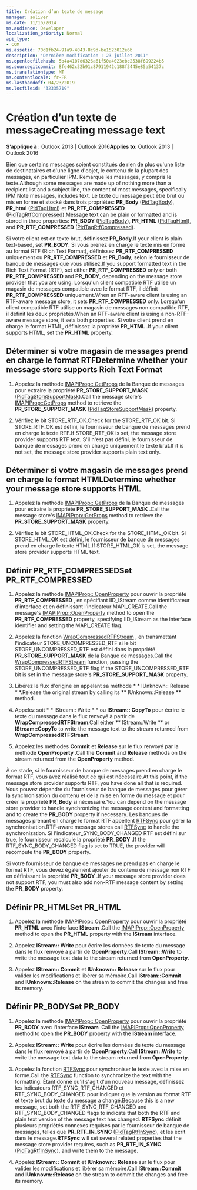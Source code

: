 ```yaml
---
title: Création d’un texte de message
manager: soliver
ms.date: 11/16/2014
ms.audience: Developer
localization_priority: Normal
api_type:
- COM
ms.assetid: 70d1fb24-91a9-4043-8c9d-be1523012e6b
description: 'Dernière modification : 23 juillet 2011'
ms.openlocfilehash: 5b4a4107d6326a61f50a4023ebc2538f699224b5
ms.sourcegitcommit: 8fe462c32b91c87911942c188f3445e85a54137c
ms.translationtype: MT
ms.contentlocale: fr-FR
ms.lasthandoff: 04/23/2019
ms.locfileid: "32335719"
---
```

# <a name="creating-message-text"></a><span data-ttu-id="59798-103">Création d’un texte de message</span><span class="sxs-lookup"><span data-stu-id="59798-103">Creating message text</span></span>

<span data-ttu-id="59798-104">**S’applique à** : Outlook 2013 | Outlook 2016</span><span class="sxs-lookup"><span data-stu-id="59798-104">**Applies to**: Outlook 2013 | Outlook 2016</span></span> 
  
<span data-ttu-id="59798-105">Bien que certains messages soient constitués de rien de plus qu'une liste de destinataires et d'une ligne d'objet, le contenu de la plupart des messages, en particulier IPM. Remarque les messages, y compris le texte.</span><span class="sxs-lookup"><span data-stu-id="59798-105">Although some messages are made up of nothing more than a recipient list and a subject line, the content of most messages, specifically IPM.Note messages, includes text.</span></span> <span data-ttu-id="59798-106">Le texte du message peut être brut ou mis en forme et stocké dans trois propriétés: **PR\_Body** ([PidTagBody](pidtagbody-canonical-property.md)), **PR\_html** ([PidTagHtml](pidtaghtml-canonical-property.md)) et **PR_RTF_COMPRESSED** ([PidTagRtfCompressed](pidtagrtfcompressed-canonical-property.md)).</span><span class="sxs-lookup"><span data-stu-id="59798-106">Message text can be plain or formatted and is stored in three properties: **PR\_BODY** ([PidTagBody](pidtagbody-canonical-property.md)), **PR\_HTML** ([PidTagHtml](pidtaghtml-canonical-property.md)), and **PR_RTF_COMPRESSED** ([PidTagRtfCompressed](pidtagrtfcompressed-canonical-property.md)).</span></span> 

<span data-ttu-id="59798-107">Si votre client est en texte brut, définissez **PR\_Body**.</span><span class="sxs-lookup"><span data-stu-id="59798-107">If your client is plain text-based, set **PR\_BODY**.</span></span> <span data-ttu-id="59798-108">Si vous prenez en charge le texte mis en forme au format RTF (Rich Text Format), définissez **PR_RTF_COMPRESSED** uniquement ou **PR_RTF_COMPRESSED** et **PR\_Body**, selon le fournisseur de banque de messages que vous utilisez.</span><span class="sxs-lookup"><span data-stu-id="59798-108">If you support formatted text in the Rich Text Format (RTF), set either **PR_RTF_COMPRESSED** only or both **PR_RTF_COMPRESSED** and **PR\_BODY**, depending on the message store provider that you are using.</span></span> <span data-ttu-id="59798-109">Lorsqu'un client compatible RTF utilise un magasin de messages compatible avec le format RTF, il définit **PR_RTF_COMPRESSED** uniquement.</span><span class="sxs-lookup"><span data-stu-id="59798-109">When an RTF-aware client is using an RTF-aware message store, it sets **PR_RTF_COMPRESSED** only.</span></span> <span data-ttu-id="59798-110">Lorsqu'un client compatible RTF utilise un magasin de messages non compatible RTF, il définit les deux propriétés.</span><span class="sxs-lookup"><span data-stu-id="59798-110">When an RTF-aware client is using a non-RTF-aware message store, it sets both properties.</span></span> <span data-ttu-id="59798-111">Si votre client prend en charge le format HTML, définissez la propriété **PR_HTML** .</span><span class="sxs-lookup"><span data-stu-id="59798-111">If your client supports HTML, set the **PR_HTML** property.</span></span> 
  
## <a name="determine-whether-your-message-store-supports-rich-text-format"></a><span data-ttu-id="59798-112">Déterminer si votre magasin de messages prend en charge le format RTF</span><span class="sxs-lookup"><span data-stu-id="59798-112">Determine whether your message store supports Rich Text Format</span></span>
  
1. <span data-ttu-id="59798-113">Appelez la méthode [IMAPIProp:: GetProps](imapiprop-getprops.md) de la Banque de messages pour extraire la propriété **PR_STORE_SUPPORT_MASK** ([PidTagStoreSupportMask](pidtagstoresupportmask-canonical-property.md)).</span><span class="sxs-lookup"><span data-stu-id="59798-113">Call the message store's [IMAPIProp::GetProps](imapiprop-getprops.md) method to retrieve the **PR_STORE_SUPPORT_MASK** ([PidTagStoreSupportMask](pidtagstoresupportmask-canonical-property.md)) property.</span></span>
    
2. <span data-ttu-id="59798-114">Vérifiez le bit STORE_RTF_OK.</span><span class="sxs-lookup"><span data-stu-id="59798-114">Check for the STORE_RTF_OK bit.</span></span> <span data-ttu-id="59798-115">Si STORE_RTF_OK est défini, le fournisseur de banque de messages prend en charge le texte RTF.</span><span class="sxs-lookup"><span data-stu-id="59798-115">If STORE_RTF_OK is set, the message store provider supports RTF text.</span></span> <span data-ttu-id="59798-116">S'il n'est pas défini, le fournisseur de banque de messages prend en charge uniquement le texte brut.</span><span class="sxs-lookup"><span data-stu-id="59798-116">If it is not set, the message store provider supports plain text only.</span></span>
    
## <a name="determine-whether-your-message-store-supports-html"></a><span data-ttu-id="59798-117">Déterminer si votre magasin de messages prend en charge le format HTML</span><span class="sxs-lookup"><span data-stu-id="59798-117">Determine whether your message store supports HTML</span></span>
  
1. <span data-ttu-id="59798-118">Appelez la méthode [IMAPIProp:: GetProps](imapiprop-getprops.md) de la Banque de messages pour extraire la propriété **PR_STORE_SUPPORT_MASK** .</span><span class="sxs-lookup"><span data-stu-id="59798-118">Call the message store's [IMAPIProp::GetProps](imapiprop-getprops.md) method to retrieve the **PR_STORE_SUPPORT_MASK** property.</span></span> 
    
2. <span data-ttu-id="59798-119">Vérifiez le bit STORE_HTML_OK.</span><span class="sxs-lookup"><span data-stu-id="59798-119">Check for the STORE_HTML_OK bit.</span></span> <span data-ttu-id="59798-120">Si STORE_HTML_OK est défini, le fournisseur de banque de messages prend en charge le texte HTML.</span><span class="sxs-lookup"><span data-stu-id="59798-120">If STORE_HTML_OK is set, the message store provider supports HTML text.</span></span> 
    
## <a name="set-prrtfcompressed"></a><span data-ttu-id="59798-121">Définir PR\_RTF_COMPRESSED</span><span class="sxs-lookup"><span data-stu-id="59798-121">Set PR\_RTF_COMPRESSED</span></span>
  
1. <span data-ttu-id="59798-122">Appelez la méthode [IMAPIProp:: OpenProperty](imapiprop-openproperty.md) pour ouvrir la propriété **PR_RTF_COMPRESSED** , en spécifiant IID_IStream comme identificateur d'interface et en définissant l'indicateur MAPI_CREATE.</span><span class="sxs-lookup"><span data-stu-id="59798-122">Call the message's [IMAPIProp::OpenProperty](imapiprop-openproperty.md) method to open the **PR_RTF_COMPRESSED** property, specifying IID_IStream as the interface identifier and setting the MAPI_CREATE flag.</span></span> 
    
2. <span data-ttu-id="59798-123">Appelez la fonction [WrapCompressedRTFStream](wrapcompressedrtfstream.md) , en transmettant l'indicateur STORE_UNCOMPRESSED_RTF si le bit STORE_UNCOMPRESSED_RTF est défini dans la propriété **PR_STORE_SUPPORT_MASK** de la Banque de messages.</span><span class="sxs-lookup"><span data-stu-id="59798-123">Call the [WrapCompressedRTFStream](wrapcompressedrtfstream.md) function, passing the STORE_UNCOMPRESSED_RTF flag if the STORE_UNCOMPRESSED_RTF bit is set in the message store's **PR_STORE_SUPPORT_MASK** property.</span></span> 
    
3. <span data-ttu-id="59798-124">Libérez le flux d'origine en appelant sa méthode \* \* IUnknown:: Release \* \*.</span><span class="sxs-lookup"><span data-stu-id="59798-124">Release the original stream by calling its \*\* IUnknown::Release \*\* method.</span></span> 
    
4. <span data-ttu-id="59798-125">Appelez soit \* \* IStream:: Write \* \* ou **IStream:: CopyTo** pour écrire le texte du message dans le flux renvoyé à partir de **WrapCompressedRTFStream**.</span><span class="sxs-lookup"><span data-stu-id="59798-125">Call either \*\* IStream::Write \*\* or **IStream::CopyTo** to write the message text to the stream returned from **WrapCompressedRTFStream**.</span></span>
    
5. <span data-ttu-id="59798-126">Appelez les méthodes **Commit** et **Release** sur le flux renvoyé par la méthode **OpenProperty** .</span><span class="sxs-lookup"><span data-stu-id="59798-126">Call the **Commit** and **Release** methods on the stream returned from the **OpenProperty** method.</span></span> 
    
<span data-ttu-id="59798-127">À ce stade, si le fournisseur de banque de messages prend en charge le format RTF, vous avez réalisé tout ce qui est nécessaire.</span><span class="sxs-lookup"><span data-stu-id="59798-127">At this point, if the message store provider supports RTF, you have done all that is required.</span></span> <span data-ttu-id="59798-128">Vous pouvez dépendre du fournisseur de banque de messages pour gérer la synchronisation du contenu et de la mise en forme du message et pour créer la propriété **PR\_Body** si nécessaire.</span><span class="sxs-lookup"><span data-stu-id="59798-128">You can depend on the message store provider to handle synchronizing the message content and formatting and to create the **PR\_BODY** property if necessary.</span></span> <span data-ttu-id="59798-129">Les banques de messages prenant en charge le format RTF appellent [RTFSync](rtfsync.md) pour gérer la synchronisation.</span><span class="sxs-lookup"><span data-stu-id="59798-129">RTF-aware message stores call [RTFSync](rtfsync.md) to handle the synchronization.</span></span> <span data-ttu-id="59798-130">Si l'indicateur\_SYNC_BODY_CHANGED RTF est défini sur true, le fournisseur recalcule la propriété **PR_BODY** .</span><span class="sxs-lookup"><span data-stu-id="59798-130">If the RTF\_SYNC_BODY_CHANGED flag is set to TRUE, the provider will recompute the **PR_BODY** property.</span></span> 
  
<span data-ttu-id="59798-131">Si votre fournisseur de banque de messages ne prend pas en charge le format RTF, vous devez également ajouter du contenu de message non RTF en définissant la propriété **PR_BODY** .</span><span class="sxs-lookup"><span data-stu-id="59798-131">If your message store provider does not support RTF, you must also add non-RTF message content by setting the **PR_BODY** property.</span></span> 
  
## <a name="set-prhtml"></a><span data-ttu-id="59798-132">Définir PR_HTML</span><span class="sxs-lookup"><span data-stu-id="59798-132">Set PR_HTML</span></span>
  
1. <span data-ttu-id="59798-133">Appelez la méthode [IMAPIProp:: OpenProperty](imapiprop-openproperty.md) pour ouvrir la propriété **PR_HTML** avec l'interface **IStream** .</span><span class="sxs-lookup"><span data-stu-id="59798-133">Call the [IMAPIProp::OpenProperty](imapiprop-openproperty.md) method to open the **PR_HTML** property with the **IStream** interface.</span></span> 
    
2. <span data-ttu-id="59798-134">Appelez **IStream:: Write** pour écrire les données de texte du message dans le flux renvoyé à partir de **OpenProperty**.</span><span class="sxs-lookup"><span data-stu-id="59798-134">Call **IStream::Write** to write the message text data to the stream returned from **OpenProperty**.</span></span> 
    
3. <span data-ttu-id="59798-135">Appelez **IStream:: Commit** et **IUnknown:: Release** sur le flux pour valider les modifications et libérer sa mémoire.</span><span class="sxs-lookup"><span data-stu-id="59798-135">Call **IStream::Commit** and **IUnknown::Release** on the stream to commit the changes and free its memory.</span></span> 
    
## <a name="set-prbody"></a><span data-ttu-id="59798-136">Définir PR_BODY</span><span class="sxs-lookup"><span data-stu-id="59798-136">Set PR_BODY</span></span>
  
1. <span data-ttu-id="59798-137">Appelez la méthode [IMAPIProp:: OpenProperty](imapiprop-openproperty.md) pour ouvrir la propriété **PR_BODY** avec l'interface **IStream** .</span><span class="sxs-lookup"><span data-stu-id="59798-137">Call the [IMAPIProp::OpenProperty](imapiprop-openproperty.md) method to open the **PR_BODY** property with the **IStream** interface.</span></span> 
    
2. <span data-ttu-id="59798-138">Appelez **IStream:: Write** pour écrire les données de texte du message dans le flux renvoyé à partir de **OpenProperty**.</span><span class="sxs-lookup"><span data-stu-id="59798-138">Call **IStream::Write** to write the message text data to the stream returned from **OpenProperty**.</span></span> 
    
3. <span data-ttu-id="59798-139">Appelez la fonction [RTFSync](rtfsync.md) pour synchroniser le texte avec la mise en forme.</span><span class="sxs-lookup"><span data-stu-id="59798-139">Call the [RTFSync](rtfsync.md) function to synchronize the text with the formatting.</span></span> <span data-ttu-id="59798-140">Étant donné qu'il s'agit d'un nouveau message, définissez les indicateurs RTF_SYNC_RTF_CHANGED et RTF_SYNC_BODY_CHANGED pour indiquer que la version au format RTF et texte brut du texte du message a changé.</span><span class="sxs-lookup"><span data-stu-id="59798-140">Because this is a new message, set both the RTF_SYNC_RTF_CHANGED and RTF_SYNC_BODY_CHANGED flags to indicate that both the RTF and plain text version of the message text has changed.</span></span> <span data-ttu-id="59798-141">**RTFSync** définit plusieurs propriétés connexes requises par le fournisseur de banque de messages, telles que **PR_RTF_IN_SYNC** ([PidTagRtfInSync](pidtagrtfinsync-canonical-property.md)), et les écrit dans le message.</span><span class="sxs-lookup"><span data-stu-id="59798-141">**RTFSync** will set several related properties that the message store provider requires, such as **PR_RTF_IN_SYNC** ([PidTagRtfInSync](pidtagrtfinsync-canonical-property.md)), and write them to the message.</span></span>
    
4. <span data-ttu-id="59798-142">Appelez **IStream:: Commit** et **IUnknown:: Release** sur le flux pour valider les modifications et libérer sa mémoire.</span><span class="sxs-lookup"><span data-stu-id="59798-142">Call **IStream::Commit** and **IUnknown::Release** on the stream to commit the changes and free its memory.</span></span> 
    

